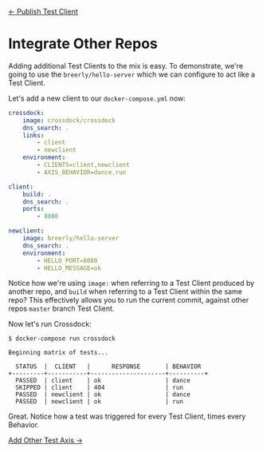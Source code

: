 [← Publish Test Client](publish-test-client.md)

# Integrate Other Repos

Adding additional Test Clients to the mix is easy. To demonstrate, we're going to use the
`breerly/hello-server` which we can configure to act like a Test Client.

Let's add a new client to our `docker-compose.yml` now:
```yml
crossdock:
    image: crossdock/crossdock
    dns_search: .
    links:
        - client
        - newclient
    environment:
        - CLIENTS=client,newclient
        - AXIS_BEHAVIOR=dance,run

client:
    build: .
    dns_search: .
    ports:
        - 8080

newclient:
    image: breerly/hello-server
    dns_search: .
    environment:
        - HELLO_PORT=8080
        - HELLO_MESSAGE=ok
```

Notice how we're using `image:` when referring to a Test Client
produced by another repo, and `build` when referring to a Test Client within
the same repo? This effectively allows you to run the current commit, against other
repos `master` branch Test Client.

Now let's run Crossdock:

```
$ docker-compose run crossdock

Beginning matrix of tests...

  STATUS  |  CLIENT   |      RESPONSE       | BEHAVIOR
+---------+-----------+---------------------+----------+
  PASSED  | client    | ok                  | dance
  SKIPPED | client    | 404                 | run
  PASSED  | newclient | ok                  | dance
  PASSED  | newclient | ok                  | run

```

Great. Notice how a test was triggered for every Test Client, times every Behavior.

[Add Other Test Axis →](add-other-axis.md)
